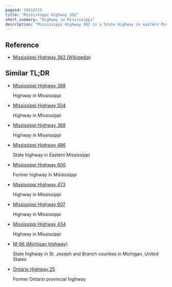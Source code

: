 ```yaml
---
pageid: 58018710
title: "Mississippi Highway 382"
short_summary: "Highway in Mississippi"
description: "Mississippi Highway 382 is a State Highway in eastern Mississippi. The route starts at U. S. Route 45 Alternate near Prairie and Travels eastward. The Road runs through Farmland when it reaches the Prairie. Ms 382 then ends at the Ms 25 near Aberdeen. The Road was constructed around 1951 from Ms 45w West of Prairie to us 45 in Aberdeen, and it was designated by 1958. The eastern Terminus was changed from us 45 to ms 25 by 1967."
---
```


## Reference

- [Mississippi Highway 382 (Wikipedia)](https://en.wikipedia.org/?curid=58018710)

## Similar TL;DR

- [Mississippi Highway 388](/tldr/en/mississippi-highway-388)

  Highway in Mississippi

- [Mississippi Highway 504](/tldr/en/mississippi-highway-504)

  Highway in Mississippi

- [Mississippi Highway 368](/tldr/en/mississippi-highway-368)

  Highway in Mississippi

- [Mississippi Highway 496](/tldr/en/mississippi-highway-496)

  State highway in Eastern Mississippi

- [Mississippi Highway 600](/tldr/en/mississippi-highway-600)

  Former highway in Mississippi

- [Mississippi Highway 473](/tldr/en/mississippi-highway-473)

  Highway in Mississippi

- [Mississippi Highway 607](/tldr/en/mississippi-highway-607)

  Highway in Mississippi

- [Mississippi Highway 434](/tldr/en/mississippi-highway-434)

  Highway in Mississippi

- [M-86 (Michigan highway)](/tldr/en/m-86-michigan-highway)

  State highway in St. Joseph and Branch counties in Michigan, United States

- [Ontario Highway 25](/tldr/en/ontario-highway-25)

  Former Ontario provincial highway
